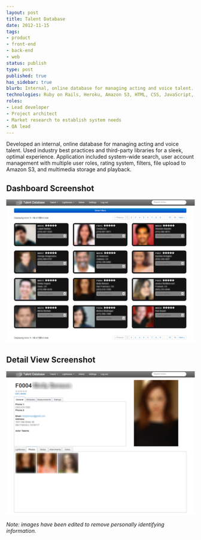 ```yaml
---
layout: post
title: Talent Database
date: 2012-11-15
tags:
- product
- front-end
- back-end
- web
status: publish
type: post
published: true
has_sidebar: true
blurb: Internal, online database for managing acting and voice talent. Application included system-wide search, user account management with multiple user roles, rating system, filters, file upload to Amazon S3, and multimedia storage and playback.
technologies: Ruby on Rails, Heroku, Amazon S3, HTML, CSS, JavaScript, jQuery, PostgreSQL, Twitter Bootstrap
roles:
- Lead developer
- Project architect
- Market research to establish system needs
- QA lead
---
```

Developed an internal, online database for managing acting and voice talent. Used industry best practices and third-party libraries for a sleek, optimal experience. Application included system-wide search, user account management with multiple user roles, rating system, filters, file upload to Amazon S3, and multimedia storage and playback.

## Dashboard Screenshot
![Talent database grid view](/assets/images/talent-db-1.png)

## Detail View Screenshot
![Talent database detail view](/assets/images/talent-db-2.png)

*Note: images have been edited to remove personally identifying information.*
